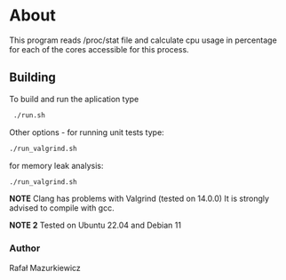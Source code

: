 # About

This program reads /proc/stat file and calculate cpu usage in percentage for each of the cores accessible for this process.

## Building
To build and run the aplication type
```sh
 ./run.sh
```
Other options - for running unit tests type:
```sh
./run_valgrind.sh
```
for memory leak analysis:
```sh
./run_valgrind.sh
```
**NOTE** Clang has problems with Valgrind (tested on 14.0.0) It is strongly advised to compile with gcc.

**NOTE 2** Tested on Ubuntu 22.04 and Debian 11

### Author
Rafał Mazurkiewicz